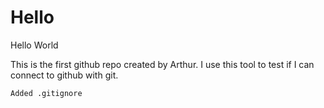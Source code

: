 # Hello
Hello World

This is the first github repo created by Arthur. I use this tool to test if I can connect to github with git.

    Added .gitignore